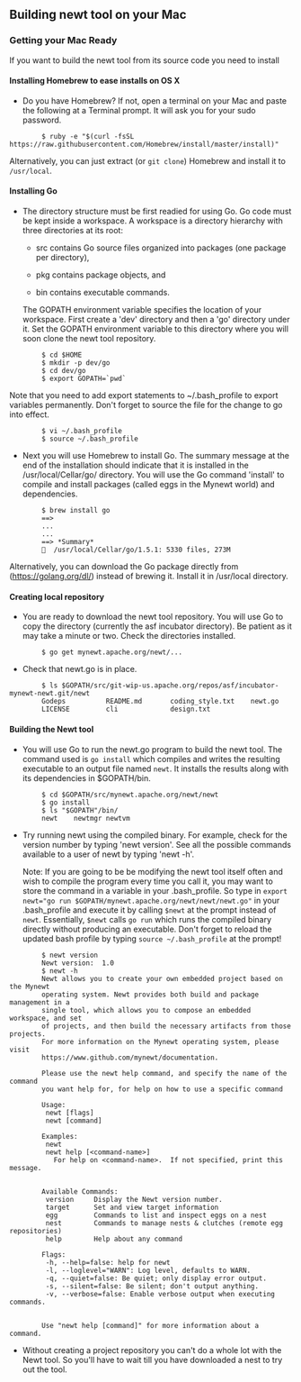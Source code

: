 ## Building newt tool on your Mac

### Getting your Mac Ready 

If you want to build the newt tool from its source code you need to install 
#### Installing Homebrew to ease installs on OS X 

* Do you have Homebrew? If not, open a terminal on your Mac and paste the following at a Terminal prompt. It will ask you for your sudo password.

```no-highlight
        $ ruby -e "$(curl -fsSL https://raw.githubusercontent.com/Homebrew/install/master/install)"
```
   Alternatively, you can just extract (or `git clone`) Homebrew and install it to `/usr/local`.

#### Installing Go 

* The directory structure must be first readied for using Go. Go code must be kept inside a workspace. A workspace is a directory hierarchy with three directories at its root:

    * src contains Go source files organized into packages (one package per directory),

    * pkg contains package objects, and

    * bin contains executable commands.

    The GOPATH environment variable specifies the location of your workspace. First create a 'dev' directory and then a 'go' directory under it. Set the GOPATH environment variable to this directory where you will soon clone the newt tool repository.
    
```no-highlight
        $ cd $HOME
        $ mkdir -p dev/go  
        $ cd dev/go
        $ export GOPATH=`pwd`
```
  Note that you need to add export statements to ~/.bash_profile to export variables permanently. Don't forget to source the file for the change to go into effect.

```no-highlight
        $ vi ~/.bash_profile
        $ source ~/.bash_profile
```
* Next you will use Homebrew to install Go. The summary message at the end of the installation should indicate that it is installed in the /usr/local/Cellar/go/ directory. You will use the Go command 'install' to compile and install packages (called eggs in the Mynewt world) and dependencies. 
     
```no-highlight
        $ brew install go
        ==> 
        ...
        ... 
        ==> *Summary*
        🍺  /usr/local/Cellar/go/1.5.1: 5330 files, 273M
```
  Alternatively, you can download the Go package directly from (https://golang.org/dl/) instead of brewing it. Install it in /usr/local directory.
    

#### Creating local repository

* You are ready to download the newt tool repository. You will use Go to copy the directory (currently the asf incubator directory). Be patient as it may take a minute or two. Check the directories installed.

```no-highlight
        $ go get mynewt.apache.org/newt/...

```

* Check that newt.go is in place.
```no-highlight
        $ ls $GOPATH/src/git-wip-us.apache.org/repos/asf/incubator-mynewt-newt.git/newt  
        Godeps			README.md		coding_style.txt    newt.go
        LICENSE			cli			    design.txt
```

#### Building the Newt tool

* You will use Go to run the newt.go program to build the newt tool. The command used is `go install` which compiles and writes the resulting executable to an output file named `newt`. It installs the results along with its dependencies in $GOPATH/bin.

```no-highlight
        $ cd $GOPATH/src/mynewt.apache.org/newt/newt
        $ go install
        $ ls "$GOPATH"/bin/
        newt	newtmgr	newtvm
```
* Try running newt using the compiled binary. For example, check for the version number by typing 'newt version'. See all the possible commands available to a user of newt by typing 'newt -h'.

   Note: If you are going to be be modifying the newt tool itself often and wish to compile the program every time you call it, you may want to store the command in a variable in your .bash_profile. So type in `export newt="go run $GOPATH/mynewt.apache.org/newt/newt/newt.go"` in your .bash_profile and execute it by calling `$newt` at the prompt instead of `newt`. Essentially, `$newt` calls `go run` which runs the compiled binary directly without producing an executable. Don't forget to reload the updated bash profile by typing `source ~/.bash_profile` at the prompt! 
   
```no-highlight
        $ newt version
        Newt version:  1.0
        $ newt -h
        Newt allows you to create your own embedded project based on the Mynewt
        operating system. Newt provides both build and package management in a
        single tool, which allows you to compose an embedded workspace, and set
        of projects, and then build the necessary artifacts from those projects.
        For more information on the Mynewt operating system, please visit
        https://www.github.com/mynewt/documentation.

        Please use the newt help command, and specify the name of the command
        you want help for, for help on how to use a specific command

        Usage:
         newt [flags]
         newt [command]

        Examples:
         newt
         newt help [<command-name>]
           For help on <command-name>.  If not specified, print this message.


        Available Commands:
         version     Display the Newt version number.
         target      Set and view target information
         egg         Commands to list and inspect eggs on a nest
         nest        Commands to manage nests & clutches (remote egg repositories)
         help        Help about any command

        Flags:
         -h, --help=false: help for newt
         -l, --loglevel="WARN": Log level, defaults to WARN.
         -q, --quiet=false: Be quiet; only display error output.
         -s, --silent=false: Be silent; don't output anything.
         -v, --verbose=false: Enable verbose output when executing commands.


        Use "newt help [command]" for more information about a command.
```
* Without creating a project repository you can't do a whole lot with the Newt tool. So you'll have to wait till you have downloaded a nest to try out the tool. 

